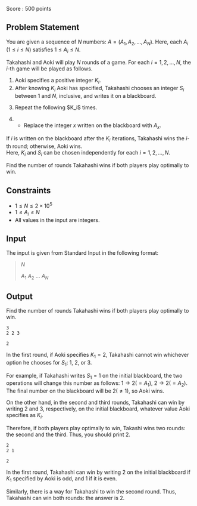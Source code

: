 Score : $500$ points

## Problem Statement

You are given a sequence of $N$ numbers: $A=(A_1,A_2,\ldots,A_N)$. Here, each $A_i$ $(1\leq i\leq N)$ satisfies $1\leq A_i \leq N$.

Takahashi and Aoki will play $N$ rounds of a game. For each $i=1,2,\ldots,N$, the $i$-th game will be played as follows.

1. Aoki specifies a positive integer $K_i$.
2. After knowing $K_i$ Aoki has specified, Takahashi chooses an integer $S_i$ between $1$ and $N$, inclusive, and writes it on a blackboard.
3. <p>Repeat the following $K_i$ times.</p>
1.    - Replace the integer $x$ written on the blackboard with $A_x$.

If $i$ is written on the blackboard after the $K_i$ iterations, Takahashi wins the $i$-th round; otherwise, Aoki wins.<br>
Here, $K_i$ and $S_i$ can be chosen independently for each $i=1,2,\ldots,N$.

Find the number of rounds Takahashi wins if both players play optimally to win.

## Constraints

- $1\leq N\leq 2\times 10^5$
- $1\leq A_i\leq N$
- All values in the input are integers.

## Input

The input is given from Standard Input in the following format:

> $N$
> 
> $A_1$ $A_2$ $\ldots$ $A_N$

## Output

Find the number of rounds Takahashi wins if both players play optimally to win.

```input1
3
2 2 3
```

```output1
2
```

In the first round, if Aoki specifies $K_1=2$, Takahashi cannot win whichever option he chooses for $S_1$: $1$, $2$, or $3$.

For example, if Takahashi writes $S_1=1$ on the initial blackboard, the two operations will change this number as follows: $1\to 2(=A_1)$, $2\to 2(=A_2)$. The final number on the blackboard will be $2(\neq 1)$, so Aoki wins.

On the other hand, in the second and third rounds, Takahashi can win by writing $2$ and $3$, respectively, on the initial blackboard, whatever value Aoki specifies as $K_i$.

Therefore, if both players play optimally to win, Takashi wins two rounds: the second and the third. Thus, you should print $2$.

```input2
2
2 1
```

```output2
2
```

In the first round, Takahashi can win by writing $2$ on the initial blackboard if $K_1$ specified by Aoki is odd, and $1$ if it is even.

Similarly, there is a way for Takahashi to win the second round. Thus, Takahashi can win both rounds: the answer is $2$.